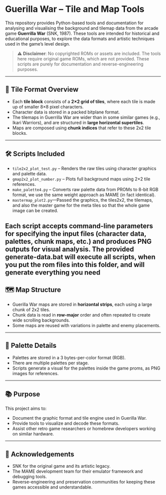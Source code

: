 # Guerilla War – Tile and Map Tools

This repository provides Python-based tools and documentation for analysing and visualising the background and tilemap data from the arcade game **Guerrilla War** (SNK, 1987). These tools are intended for historical and educational purposes, to explore the data formats and artistic techniques used in the game’s level design.

> ⚠️ **Disclaimer**: No copyrighted ROMs or assets are included. The tools here require original game ROMs, which are not provided. These scripts are purely for documentation and reverse-engineering purposes.

---

## 🧱 Tile Format Overview

- Each **tile block** consists of a **2×2 grid of tiles**, where each tile is made up of smaller 8×8 pixel characters.
- Character data is stored in a packed bitplane format.
- The tilemaps in Guerrilla War are wider than in some similar games (e.g., Ikari Warriors), and are structured in **large horizontal supertiles**.
- Maps are composed using **chunk indices** that refer to these 2x2 tile blocks.

---

## 🛠️ Scripts Included

- `tile2x2_plot_test.py` – Renders the raw tiles using character graphics and palette data.
- `gmap2x2_plot_number.py` – Plots full background maps using 2×2 tile references.
- `make_palette4.py` – Converts raw palette data from PROMs to 8-bit RGB format, we use the same weight approach as MAME (in fact identical).
- `mastermap_plot2.py`—Passed the graphics, the tiles2x2, the tilemaps, and also the master game for the meta tiles so that the whole game image can be created.

Each script accepts command-line parameters for specifying the input files (character data, palettes, chunk maps, etc.) and produces PNG outputs for visual analysis.
The provided generate-data.bat will execute all scripts, when you put the rom files into this folder, and will generate everything you need
---

## 🗺️ Map Structure

- Guerilla War maps are stored in **horizontal strips**, each using a large chunk of 2x2 tiles.
- Chunk data is read in **row-major** order and often repeated to create wide scrolling backgrounds.
- Some maps are reused with variations in palette and enemy placements.

---

## 🎨 Palette Details

- Palettes are stored in a 3 bytes-per-color format (RGB).
- There are multiple palettes per stage.
- Scripts generate a visual for the palettes inside the game proms, as PNG images for references.

---

## 📚 Purpose

This project aims to:
- Document the graphic format and tile engine used in Guerilla War.
- Provide tools to visualize and decode these formats.
- Assist other retro game researchers or homebrew developers working on similar hardware.

---

## 🙌 Acknowledgements

- SNK for the original game and its artistic legacy.
- The MAME development team for their emulator framework and debugging tools.
- Reverse-engineering and preservation communities for keeping these games accessible and understandable.
